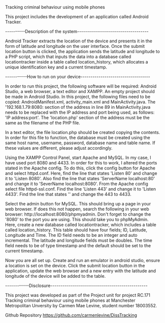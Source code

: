 Tracking criminal behaviour using mobile phones

This project includes the development of an application called Android Tracker.

----------Description of the system------------------------------------

Android Tracker extracts the location of the device and presents it in the form of latitude and longitude on the user interface. Once the submit location button is clicked, the application sends the latitude and longitude to a PHP script, which that inputs the data into a database called locationtracker inside a table called location_history, which allocates a unique identification key and a current timestamp.

-----------How to run on your device-----------------------------------

In order to run this project, the following software will be required: Android Studio, a web browser, a text editor and XAMPP. An empty project should be made in Android Studio. In this project, the following files need to be copied: AndroidManifest.xml, activity_main.xml and MainActivity.java. The '192.168.1.79:8080: section of the address in line 89 in MainActivity.java needs to be replaced with the IP address and port being used, as follows: 'IP address:port'. The 'location.php' section of the address must be the same as the filename of the PHP file.

In a text editor, the file location.php should be created copying the contents. In order for this file to function, the database must be created using the same host name, username, password, database name and table name. If these values are different, please adjust accordingly.

Using the XAMPP Control Panel, start Apache and MySQL. In my case, I have used port 8080 and 4433. In order for this to work, I altered the ports stated in the Apache config. To do this, click the config button for Apache and select httpd.conf. Here, find the line that states 'Listen 80' and change it to 'Listen 8080'. Also find the line that states 'ServerName localhost:80' and change it to 'SeverName localhost:8080'. From the Apache config select file httpd-ssl.conf. Find the line 'Listen 443' and change it to 'Listen 4433'. Find the line that states '<VirtualHost _default_:443>' and change the 443 to 4433.

Select the admin button for MySQL. This should bring up a page in your web browser. If does this not happen, search the following in your web browser: http://localhost:8080/phpmyadmin. Don't forget to change the '8080' to the port you are using. This should take you to phpMyAdmin. Here, create a new database called locationtracker, which includes a table called location_history. This table should have four fields; ID, Latitude, Longitude and Time. The ID field needs to be an integer and auto incremental. The latitude and longitude fields must be doubles. The time field needs to be of type timestamp and the default should be set to the current timestamp.

Now you are all set up. Create and run an emulator in android studio, ensure a location is set on the device. Click the submit location button in the application, update the web browser and a new entry with the latitude and longitude of the device will be added to the table.

------------Disclosure-------------------------------------------------

This project was developed as part of the Project unit for project RC.171 Tracking criminal behaviour using mobile phones at Manchester Metropolitan Unversity by Carmen Mae Levine, student number 18003552.

Github Repository
https://github.com/carmenlevine/DissTracking

